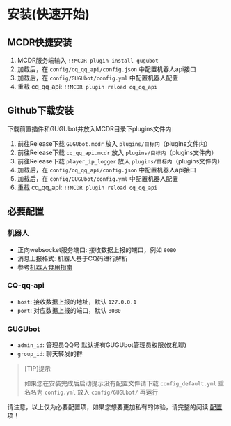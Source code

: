 # 安装(快速开始)

## MCDR快捷安装

1. MCDR服务端输入 `!!MCDR plugin install gugubot`
2. 加载后，在 `config/cq_qq_api/config.json` 中配置机器人api接口
3. 加载后，在 `config/GUGUbot/config.yml` 中配置机器人配置
4. 重载 cq_qq_api: `!!MCDR plugin reload cq_qq_api`

## Github下载安装

下载前置插件和GUGUbot并放入MCDR目录下plugins文件内

1. 前往Release下载 `GUGUbot.mcdr` 放入 `plugins/目标内`（plugins文件内）
2. 前往Release下载 `cq_qq_api.mcdr` 放入 `plugins/目标内`（plugins文件内）
3. 前往Release下载 `player_ip_logger` 放入 `plugins/目标内`（plugins文件内）
4. 加载后，在 `config/cq_qq_api/config.json` 中配置机器人api接口
5. 加载后，在 `config/GUGUbot/config.yml` 中配置机器人配置
6. 重载 cq_qq_api: `!!MCDR plugin reload cq_qq_api`

## 必要配置

### 机器人

- 正向websocket服务端口: 接收数据上报的端口，例如 `8080`
- 消息上报格式: 机器人基于CQ码进行解析
- 参考[机器人食用指南](PF-cq-api/机器人食用指南.md)

### CQ-qq-api

- `host`: 接收数据上报的地址，默认 `127.0.0.1`
- `port`: 对应数据上报的端口，默认 `8080`

### GUGUbot

- `admin_id`: 管理员QQ号 默认拥有GUGUbot管理员权限(仅私聊)
- `group_id`: 聊天转发的群

> [TIP]提示
> 
> 如果您在安装完成后启动提示没有配置文件请下载 `config_default.yml` 重名名为 `config.yml` 放入 `config/GUGUbot/` 再运行

请注意，以上仅为必要配置项，如果您想要更加私有的体验，请完整的阅读 [配置](PF-gugubot/配置.md) 项！